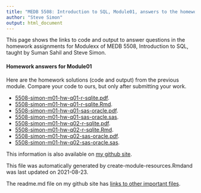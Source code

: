 ```yaml
---
title: "MEDB 5508: Introduction to SQL, Module01, answers to the homework"
author: "Steve Simon"
output: html_document
---
```


<!--This file was first created on 2021-08-23-->

This page shows the links to code and output to answer questions in the homework assignments for Modulexx of MEDB 5508, Introduction to SQL, taught by Suman Sahil and Steve Simon. 

#### Homework answers for Module01 

<!--resources-homework-1-->

Here are the homework solutions (code and output) from the previous module. Compare your code to ours, but only after submitting your work.

+ [5508-simon-m01-hw-q01-r-sqlite.pdf][m01-hw-q01-r-sqlite.pdf].
+ [5508-simon-m01-hw-q01-r-sqlite.Rmd][m01-hw-q01-r-sqlite.Rmd].
+ [5508-simon-m01-hw-q01-sas-oracle.pdf][m01-hw-q01-sas-oracle.pdf].
+ [5508-simon-m01-hw-q01-sas-oracle.sas][m01-hw-q01-sas-oracle.sas].
+ [5508-simon-m01-hw-q02-r-sqlite.pdf][m01-hw-q02-r-sqlite.pdf].
+ [5508-simon-m01-hw-q02-r-sqlite.Rmd][m01-hw-q02-r-sqlite.Rmd].
+ [5508-simon-m01-hw-q02-sas-oracle.pdf][m01-hw-q02-sas-oracle.pdf].
+ [5508-simon-m01-hw-q02-sas-oracle.sas][m01-hw-q02-sas-oracle.sas].

This information is also available on [my github site][thisf].

This file was automatically generated by create-module-resources.Rmdand was last updated on 2021-08-23.

The readme.md file on my github site has [links to other important files][mygit].

<!---my git--->
[thisf]: https://github.com/pmean/introduction-to-sql/blob/master/modules/5508-01-resources.md
[mygit]: https://github.com/pmean/introduction-to-sql/blob/master/README.md

<!--resources-homework-2-->

<!---rmd_o--->
[m01-hw-q01-r-sqlite.pdf]: https://github.com/pmean/introduction-to-sql/blob/master/results/5508-simon-m01-hw-q01-r-sqlite.pdf
[m01-hw-q02-r-sqlite.pdf]: https://github.com/pmean/introduction-to-sql/blob/master/results/5508-simon-m01-hw-q02-r-sqlite.pdf

<!---sas_o--->
[m01-hw-q01-sas-oracle.pdf]: https://github.com/pmean/introduction-to-sql/blob/master/results/5508-simon-m01-hw-q01-sas-oracle.pdf
[m01-hw-q02-sas-oracle.pdf]: https://github.com/pmean/introduction-to-sql/blob/master/results/5508-simon-m01-hw-q02-sas-oracle.pdf

<!---rmd_h--->
[m01-hw-q01-r-sqlite.Rmd]: https://github.com/pmean/introduction-to-sql/blob/master/src/5508-simon-m01-hw-q01-r-sqlite.Rmd
[m01-hw-q02-r-sqlite.Rmd]: https://github.com/pmean/introduction-to-sql/blob/master/src/5508-simon-m01-hw-q02-r-sqlite.Rmd

<!---sas_h--->
[m01-hw-q01-sas-oracle.sas]: https://github.com/pmean/introduction-to-sql/blob/master/src/5508-simon-m01-hw-q01-sas-oracle.sas
[m01-hw-q02-sas-oracle.sas]: https://github.com/pmean/introduction-to-sql/blob/master/src/5508-simon-m01-hw-q02-sas-oracle.sas


